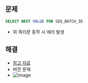## 문제
```sql
SELECT NEXT VALUE FOR SEQ_BATCH_ID
```
- 위 쿼리문 동작 시 에러 발생

## 해결
- [참고 자료](https://github.com/dbeaver/dbeaver/issues/16526)
- 버전 문제
- ![image](https://user-images.githubusercontent.com/61215550/170624525-811278f7-c0ef-4f8f-980a-3df1a7d98f66.png)
